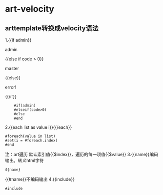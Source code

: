# art-velocity
## arttemplate转换成velocity语法
1.{{if admin}}
    <p>admin</p>
{{else if code > 0}}
    <p>master</p>
{{else}}
    <p>error!</p>
{{/if}}
```
    #if(admin)
    #elseif(code>0)
    #else
    #end
```
2.{{each list as value i}}{{/each}}
```
#foreach(value in list)
#set(i = #foreach.index)
#end
```
注：art遍历  默认索引值{{$index}}，遍历的每一项值{{$value}}
3.{{name}}编码输出，转义html字符
```
${name}

```
{{#name}}不编码输出
4.{{include}}
```
#include

```
